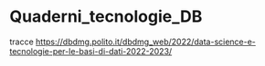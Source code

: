 # Quaderni_tecnologie_DB

tracce https://dbdmg.polito.it/dbdmg_web/2022/data-science-e-tecnologie-per-le-basi-di-dati-2022-2023/
